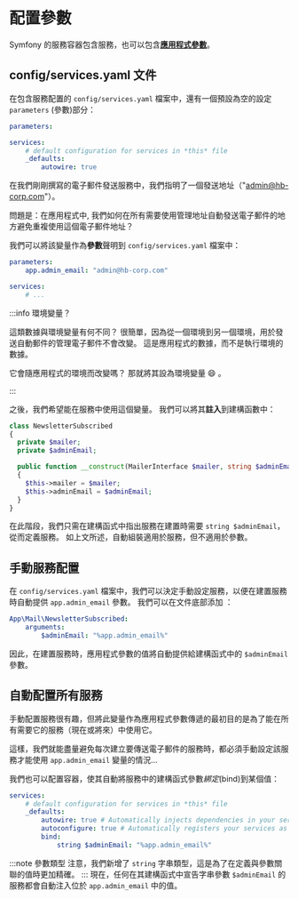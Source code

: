# 配置參數

Symfony 的服務容器包含服務，也可以包含[**應用程式參數**](https://github.com/symfony/dependency-injection/blob/5.4/ContainerInterface.php#L70)。

## config/services.yaml 文件

在包含服務配置的 `config/services.yaml` 檔案中，還有一個預設為空的設定 `parameters` (參數)部分：

```yaml
parameters:

services:
    # default configuration for services in *this* file
    _defaults:
        autowire: true
```

在我們剛剛撰寫的電子郵件發送服務中，我們指明了一個發送地址（"admin@hb-corp.com"）。

問題是：在應用程式中, 我們如何在所有需要使用管理地址自動發送電子郵件的地方避免重複使用這個電子郵件地址？

我們可以將該變量作為**參數**聲明到 `config/services.yaml` 檔案中：

```yaml
parameters:
    app.admin_email: "admin@hb-corp.com"

services:
    # ...
```

:::info 環境變量？

這類數據與環境變量有何不同？ 很簡單，因為從一個環境到另一個環境，用於發送自動郵件的管理電子郵件不會改變。 這是應用程式的數據，而不是執行環境的數據。

它會隨應用程式的環境而改變嗎？ 那就將其設為環境變量 😄 。

:::

之後，我們希望能在服務中使用這個變量。 我們可以將其**註入**到建構函數中：

```php
class NewsletterSubscribed
{
  private $mailer;
  private $adminEmail;

  public function __construct(MailerInterface $mailer, string $adminEmail)
  {
    $this->mailer = $mailer;
    $this->adminEmail = $adminEmail;
  }
}
```

在此階段，我們只需在建構函式中指出服務在建置時需要 `string $adminEmail`，從而定義服務。 如上文所述，自動組裝適用於服務，但不適用於參數。

## 手動服務配置

在 `config/services.yaml` 檔案中，我們可以決定手動設定服務，以便在建置服務時自動提供 `app.admin_email` 參數。 我們可以在文件底部添加 ：

```yaml
App\Mail\NewsletterSubscribed:
    arguments:
        $adminEmail: "%app.admin_email%"
```

因此，在建置服務時，應用程式參數的值將自動提供給建構函式中的 `$adminEmail` 參數。

## 自動配置所有服務

手動配置服務很有趣，但將此變量作為應用程式參數傳遞的最初目的是為了能在所有需要它的服務（現在或將來）中使用它。

這樣，我們就能盡量避免每次建立要傳送電子郵件的服務時，都必須手動設定該服務才能使用 `app.admin_email` 變量的情況...

我們也可以配置容器，使其自動將服務中的建構函式參數*綁定*(bind)到某個值：

```yaml
services:
    # default configuration for services in *this* file
    _defaults:
        autowire: true # Automatically injects dependencies in your services.
        autoconfigure: true # Automatically registers your services as commands, event subscribers, etc.
        bind:
            string $adminEmail: "%app.admin_email%"
```

:::note 參數類型
注意，我們新增了 `string` 字串類型，這是為了在定義與參數關聯的值時更加精確。
:::
現在，任何在其建構函式中宣告字串參數 `$adminEmail` 的服務都會自動注入位於 `app.admin_email` 中的值。

